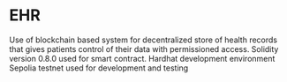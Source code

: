 # EHR
Use of blockchain based system for decentralized store of health records that gives patients control of their data with permissioned access.
Solidity version 0.8.0 used for smart contract.
Hardhat development environment
Sepolia testnet used for development and testing
